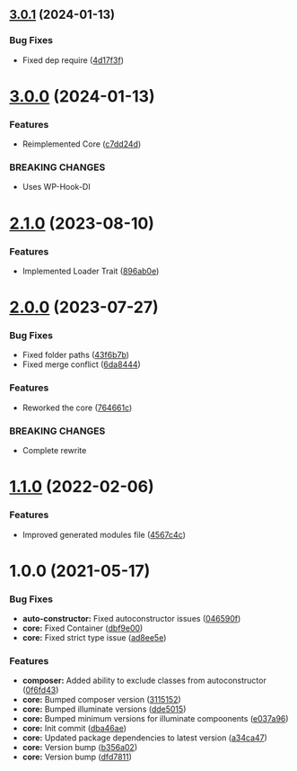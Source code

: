 ## [3.0.1](https://github.com/oblakstudio/extremis-core/compare/v3.0.0...v3.0.1) (2024-01-13)


### Bug Fixes

* Fixed dep require ([4d17f3f](https://github.com/oblakstudio/extremis-core/commit/4d17f3fb6d8a68c7c0ca22a4cb507b4ae944975f))

# [3.0.0](https://github.com/oblakstudio/extremis-core/compare/v2.1.0...v3.0.0) (2024-01-13)


### Features

* Reimplemented Core ([c7dd24d](https://github.com/oblakstudio/extremis-core/commit/c7dd24d84e1d1610932bd52fa582688bb51a835f))


### BREAKING CHANGES

* Uses WP-Hook-DI

# [2.1.0](https://github.com/oblakstudio/extremis-core/compare/v2.0.0...v2.1.0) (2023-08-10)


### Features

* Implemented Loader Trait ([896ab0e](https://github.com/oblakstudio/extremis-core/commit/896ab0eb5a0377e7db97600cd2634556c3d58bb1))

# [2.0.0](https://github.com/oblakstudio/extremis-core/compare/v1.1.0...v2.0.0) (2023-07-27)


### Bug Fixes

* Fixed folder paths ([43f6b7b](https://github.com/oblakstudio/extremis-core/commit/43f6b7b804e736a005c6a1fce13f72ac6b5b7388))
* Fixed merge conflict ([6da8444](https://github.com/oblakstudio/extremis-core/commit/6da8444017a850d20602ac52c7f6f4afb99c30e3))


### Features

* Reworked the core ([764661c](https://github.com/oblakstudio/extremis-core/commit/764661ca92d0ea44a8d0883cc121a4ef5b9f64d2))


### BREAKING CHANGES

* Complete rewrite

# [1.1.0](https://github.com/oblakstudio/extremis-core/compare/v1.0.0...v1.1.0) (2022-02-06)


### Features

* Improved generated modules file ([4567c4c](https://github.com/oblakstudio/extremis-core/commit/4567c4c067bcafd06f79b9f05b7c0d009c69cfdf))

# 1.0.0 (2021-05-17)


### Bug Fixes

* **auto-constructor:** Fixed autoconstructor issues ([046590f](https://github.com/oblakstudio/extremis-core/commit/046590f3d5eee375eddca7c397c59c79fd6e27f5))
* **core:** Fixed Container ([dbf9e00](https://github.com/oblakstudio/extremis-core/commit/dbf9e00ba4cf9e44ae25cd32779342f02c94cbb0))
* **core:** Fixed strict type issue ([ad8ee5e](https://github.com/oblakstudio/extremis-core/commit/ad8ee5ed34dce9a2f95ac637fb15ef37ca86f11e))


### Features

* **composer:** Added ability to exclude classes from autoconstructor ([0f6fd43](https://github.com/oblakstudio/extremis-core/commit/0f6fd430528d4c4d37c3d9ecf036b4759044c5df))
* **core:** Bumped composer version ([3115152](https://github.com/oblakstudio/extremis-core/commit/31151520d9fba650c6c0a4cfe841b16c75ec04c4))
* **core:** Bumped illuminate versions ([dde5015](https://github.com/oblakstudio/extremis-core/commit/dde5015507078d9da3b89c9a87f05b2c3d152d7f))
* **core:** Bumped minimum versions for illuminate compoonents ([e037a96](https://github.com/oblakstudio/extremis-core/commit/e037a963fde85ea8a2a777736d633541c00b08fd))
* **core:** Init commit ([dba46ae](https://github.com/oblakstudio/extremis-core/commit/dba46ae0842ab8486b558b7d516471d999a74aab))
* **core:** Updated package dependencies to latest version ([a34ca47](https://github.com/oblakstudio/extremis-core/commit/a34ca4772296d09a0c7e2be86da2affc6997a308))
* **core:** Version bump ([b356a02](https://github.com/oblakstudio/extremis-core/commit/b356a0251f52be874278464c02feeabf810d51b5))
* **core:** Version bump ([dfd7811](https://github.com/oblakstudio/extremis-core/commit/dfd7811a5de67225430b5f2c5e8e4f58c891752f))
